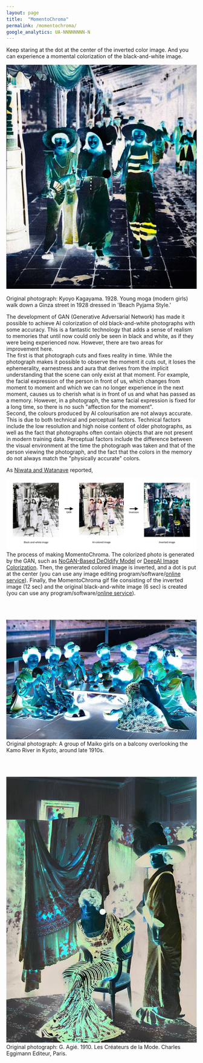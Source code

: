 ```yaml
---
layout: page
title:  "MomentoChroma"
permalink: /momentochroma/
google_analytics: UA-NNNNNNNN-N
---
```


Keep staring at the dot at the center of the inverted color image. And you can experience a momental colorization of the black-and-white image.

<p>
  <img src="/assets/images/momentochroma/momentochroma_moga.gif" alt="momentochroma_demo_moga" style="">
  <br>
  
  Original photograph: Kyoyo Kagayama. 1928. Young moga (modern girls) walk down a Ginza street in 1928 dressed in 'Beach Pyjama Style.'
</p>

The development of GAN (Generative Adversarial Network) has made it possible to achieve AI colorization of old black-and-white photographs with some accuracy.
This is a fantastic technology that adds a sense of realism to memories that until now could only be seen in black and white, as if they were being experienced now.
However, there are two areas for improvement here.
<br>
The first is that photograph cuts and fixes reality in time.
While the photograph makes it possible to observe the moment it cuts out, it loses the ephemerality, earnestness and aura that derives from the implicit understanding that the scene can only exist at that moment.
For example, the facial expression of the person in front of us, which changes from moment to moment and which we can no longer experience in the next moment, causes us to cherish what is in front of us and what has passed as a memory.
However, in a photograph, the same facial expression is fixed for a long time, so there is no such "affection for the moment".
<br>
Second, the colours produced by AI colourisation are not always accurate.
This is due to both technical and perceptual factors.
Technical factors include the low resolution and high noise content of older photographs, as well as the fact that photographs often contain objects that are not present in modern training data.
Perceptual factors include the difference between the visual environment at the time the photograph was taken and that of the person viewing the photograph, and the fact that the colors in the memory do not always match the "physically accurate" colors.

As <a href="https://doi.org/10.1145/3354918.3361904" style="color:inherit">Niwata and Watanave</a> reported, 

<p>
  <img src="/assets/images/momentochroma/momentochroma_process.jpg" alt="momentochroma_process" style="">
  <br>
  The process of making MomentoChroma. The colorized photo is generated by the GAN, such as <a href="https://github.com/jantic/DeOldify#nogan-based-deoldify-model" style="color:inherit">NoGAN-Based DeOldify Model</a> or <a href="https://deepai.org/machine-learning-model/colorizer" style="color:inherit">DeepAI Image Colorization</a>.
  Then, the generated colored image is inverted, and a dot is put at the center (you can use any image editing program/software/<a href="https://pinetools.com/invert-image-colors" style="color:inherit">online service</a>).
  Finally, the MomentoChroma gif file consisting of the inverted image (12 sec) and the original black-and-white image (6 sec) is created (you can use any program/software/<a href="https://ezgif.com/maker" style="color:inherit">online service</a>).
</p>

<br><br>

<p>
  <img src="/assets/images/momentochroma/momentochroma_kyoto.gif" alt="momentochroma_demo_kyoto" style="">
  <br>
  Original photograph: A group of Maiko girls on a balcony overlooking the Kamo River in Kyoto, around late 1910s.
</p>

<br><br>

<p>
  <img src="/assets/images/momentochroma/momentochroma_paris.gif" alt="momentochroma_demo_paris" style="">
  <br>
  Original photograph: G. Agié. 1910. Les Créateurs de la Mode. Charles Eggimann Editeur, Paris.
</p>
